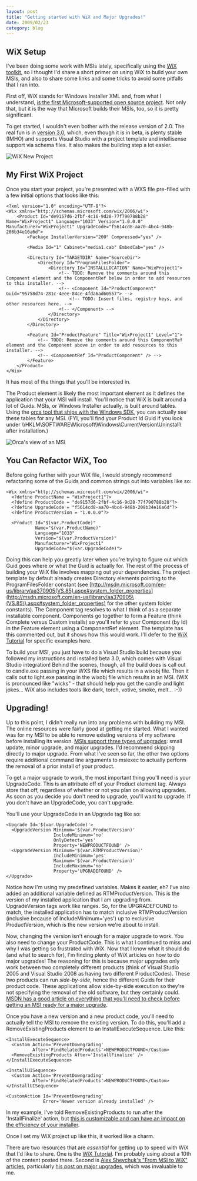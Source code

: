```yaml
---
layout: post
title: "Getting started with WiX and Major Upgrades!"
date: 2009/02/23
category: blog
---
```


## WiX Setup

I've been doing some work with MSIs lately, specifically using the [WiX
toolkit](http://wix.sourceforge.net/), so I thought I'd share a short primer on
using WiX to build your own MSIs, and also to share some links and some tricks
to avoid some pitfalls that I ran into.

First off, WiX stands for Windows Installer XML and, from what I understand,
[is the first Microsoft-supported open source
project](http://blogs.msdn.com/robmen/archive/2004/04/05/107709.aspx). Not only
that, but it is the way that Microsoft builds their MSIs, too, so it is pretty
significant. 

To get started, I wouldn't even bother with the release version of 2.0. The
real fun is in [version 3.0](http://wix.sourceforge.net/downloadv3.html),
which, even though it is in beta, is plenty stable (IMHO) and supports Visual
Studio with a project template and intellisense support via schema files. It
also makes the building step a lot easier. 

![WiX New Project](https://s3.amazonaws.com/mohundro/blog/WindowsLiveWriter/GettingstartedwithWiXandMajorUpgrades_BFD6/image_2.png)

## My First WiX Project

Once you start your project, you're presented with a WXS file pre-filled with a
few initial options that looks like this:

    <?xml version="1.0" encoding="UTF-8"?>
    <Wix xmlns="http://schemas.microsoft.com/wix/2006/wi">
        <Product Id="de9157d6-2fbf-4c16-9d28-77f790788b28" Name="WixProject1" Language="1033" Version="1.0.0.0" Manufacturer="WixProject1" UpgradeCode="f5614cd8-aa70-4bc4-948b-208b34e16a6d">
            <Package InstallerVersion="200" Compressed="yes" />

            <Media Id="1" Cabinet="media1.cab" EmbedCab="yes" />

            <Directory Id="TARGETDIR" Name="SourceDir">
                <Directory Id="ProgramFilesFolder">
                    <Directory Id="INSTALLLOCATION" Name="WixProject1">
                        <!-- TODO: Remove the comments around this Component element and the ComponentRef below in order to add resources to this installer. -->
                        <!-- <Component Id="ProductComponent" Guid="95758d74-281c-4eee-84ce-4fda6ad60557"> -->
                            <!-- TODO: Insert files, registry keys, and other resources here. -->
                        <!-- </Component> -->
                    </Directory>
                </Directory>
            </Directory>

            <Feature Id="ProductFeature" Title="WixProject1" Level="1">
                <!-- TODO: Remove the comments around this ComponentRef element and the Component above in order to add resources to this installer. -->
                <!-- <ComponentRef Id="ProductComponent" /> -->
            </Feature>
        </Product>
    </Wix>

It has most of the things that you'll be interested in. 

The Product element is likely the most important element as it defines the
application that your MSI will install. You'll notice that WiX is built around
a lot of Guids. MSIs, or Windows Installer actually, is built around tables.
Using the [orca tool that ships with the Windows
SDK](http://msdn.microsoft.com/en-us/library/aa370557.aspx), you can actually
see these tables for any MSI. (FYI, you'll find your Product Id Guid if you
look under \\\\HKLM\SOFTWARE\Microsoft\Windows\CurrentVersion\Uninstall\ after
installation.)

![Orca's view of an MSI](https://s3.amazonaws.com/mohundro/blog/WindowsLiveWriter/GettingstartedwithWiXandMajorUpgrades_BFD6/image_4.png) 

## You Can Refactor WiX, Too

Before going further with your WiX file, I would strongly recommend refactoring
some of the Guids and common strings out into variables like so:

    <Wix xmlns="http://schemas.microsoft.com/wix/2006/wi">
      <?define ProductName = "WixProject1"?>
      <?define ProductCode = "de9157d6-2fbf-4c16-9d28-77f790788b28"?>
      <?define UpgradeCode = "f5614cd8-aa70-4bc4-948b-208b34e16a6d"?>
      <?define ProductVersion = "1.0.0.0"?>

      <Product Id="$(var.ProductCode)"
               Name="$(var.ProductName)"
               Language="1033"
               Version="$(var.ProductVersion)"
               Manufacturer="WixProject1"
               UpgradeCode="$(var.UpgradeCode)">

Doing this can help you greatly later when you're trying to figure out which
Guid goes where or what the Guid is actually for. The rest of the process of
building your WiX file involves mapping out your dependencies. The project
template by default already creates Directory elements pointing to the
ProgramFilesFolder constant (see
[http://msdn.microsoft.com/en-us/library/aa370905(VS.85).aspx#system_folder_properties](http://msdn.microsoft.com/en-us/library/aa370905\(VS.85\).aspx#system_folder_properties)
for the other system folder constants). The Component tag resolves to what I
think of as a separate installable component. Components go together to form a
Feature (think Complete versus Custom installs) so you'll refer to your
Component (by Id) in the Feature element using a ComponentRef element. The
template has this commented out, but it shows how this would work. I'll defer
to the [WiX Tutorial](http://www.tramontana.co.hu/wix/) for specific examples
here.

To build your MSI, you just have to do a Visual Studio build because you
followed my instructions and installed beta 3.0, which comes with Visual Studio
integration! Behind the scenes, though, all the build does is call out to
candle.exe passing in your WXS file which results in a wixobj file. Then it
calls out to light.exe passing in the wixobj file which results in an MSI. (WiX
is pronounced like "wicks" - that should help you get the candle and light
jokes... WiX also includes tools like dark, torch, votive, smoke, melt... :-))

## Upgrading!

Up to this point, I didn't really run into any problems with building my MSI.
The online resources were fairly good at getting me started. What I wanted was
for my MSI to be able to remove existing versions of my software before
installing its version. [MSIs support three types of
upgrades](http://msdn.microsoft.com/en-us/library/aa370579\(VS.85\).aspx):
small update, minor upgrade, and major upgrades. I'd recommend skipping
directly to major upgrade. From what I've seen so far, the other two options
require additional command line arguments to msiexec to actually perform the
removal of a prior install of your product.

To get a major upgrade to work, the most important thing you'll need is your
UpgradeCode. This is an attribute off of your Product element tag. Always store
that off, regardless of whether or not you plan on allowing upgrades. As soon
as you decide you don't need to upgrade, you'll want to upgrade. If you don't
have an UpgradeCode, you can't upgrade.

You'll use your UpgradeCode in an Upgrade tag like so:

    <Upgrade Id='$(var.UpgradeCode)'>
      <UpgradeVersion Minimum='$(var.ProductVersion)'
                      IncludeMinimum='no'
                      OnlyDetect='yes'
                      Property='NEWPRODUCTFOUND' />
      <UpgradeVersion Minimum='$(var.RTMProductVersion)'
                      IncludeMinimum='yes'
                      Maximum='$(var.ProductVersion)'
                      IncludeMaximum='no'
                      Property='UPGRADEFOUND' />
    </Upgrade>

Notice how I'm using my predefined variables. Makes it easier, eh? I've also
added an additional variable defined as RTMProductVersion. This is the version
of my installed application that I am upgrading from. UpgradeVersion tags work
like ranges. So, for the UPGRADEFOUND to match, the installed application has
to match inclusive RTMProductVersion (inclusive because of
IncludeMinimum='yes') up to exclusive ProductVersion, which is the new version
we're about to install.

Now, changing the version isn't enough for a major upgrade to work. You also
need to change your ProductCode. This is what I continued to miss and why I was
getting so frustrated with WiX. Now that I know what it should do (and what to
search for), I'm finding plenty of WiX articles on how to do major upgrades!
The reasoning for this is because major upgrades only work between two
completely different products (think of Visual Studio 2005 and Visual Studio
2008 as having two different ProductCodes). These two products can run
*side-by-side*, hence the different Guids for their product code. These
applications allow side-by-side execution so they're not specifying the removal
of the old software, but they certainly could. [MSDN has a good article on
everything that you'll need to check before getting an MSI ready for a major
upgrade](http://msdn.microsoft.com/en-us/library/aa370837\(VS.85\).aspx).

Once you have a new version and a new product code, you'll need to actually
tell the MSI to remove the existing version. To do this, you'll add a
RemoveExistingProducts element to an InstallExecuteSequence. Like this:

    <InstallExecuteSequence>
      <Custom Action='PreventDowngrading'
              After='FindRelatedProducts'>NEWPRODUCTFOUND</Custom>
      <RemoveExistingProducts After='InstallFinalize' />
    </InstallExecuteSequence>

    <InstallUISequence>
      <Custom Action='PreventDowngrading'
              After='FindRelatedProducts'>NEWPRODUCTFOUND</Custom>
    </InstallUISequence>

    <CustomAction Id='PreventDowngrading'
                  Error='Newer version already installed' />

In my example, I've told RemoveExistingProducts to run after the
'InstallFinalize' action, but [this is customizable and can have an impact on
the efficiency of your
installer](http://msdn.microsoft.com/en-us/library/aa371197\(VS.85\).aspx).

Once I set my WiX project up like this, it worked like a charm.

There are two resources that are *essential* for getting up to speed with WiX
that I'd like to share. One is the [WiX
Tutorial](http://www.tramontana.co.hu/wix/). I'm probably using about a 10th of
the content posted there. Second is [Alex Shevchuk's "From MSI to WiX"
articles](http://blogs.technet.com/alexshev/pages/from-msi-to-wix.aspx),
particularly [his post on major
upgrades](http://blogs.technet.com/alexshev/archive/2008/02/15/from-msi-to-wix-part-8-major-upgrade.aspx),
which was invaluable to me.

